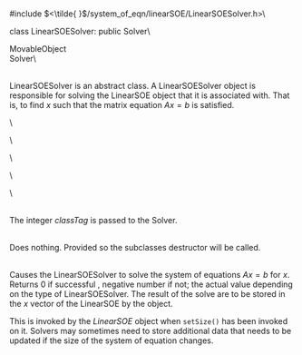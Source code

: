\
\#include $<\tilde{ }$/system_of_eqn/linearSOE/LinearSOESolver.h$>$\

class LinearSOESolver: public Solver\

MovableObject\
Solver\

\
LinearSOESolver is an abstract class. A LinearSOESolver object is
responsible for solving the LinearSOE object that it is associated with.
That is, to find $x$ such that the matrix equation $Ax=b$ is satisfied.

\

\

\

\

\

\
The integer *classTag* is passed to the Solver.

\
Does nothing. Provided so the subclasses destructor will be called.

\
Causes the LinearSOESolver to solve the system of equations $Ax=b$ for
$x$. Returns $0$ if successful , negative number if not; the actual
value depending on the type of LinearSOESolver. The result of the solve
are to be stored in the $x$ vector of the LinearSOE by the object.

This is invoked by the *LinearSOE* object when `setSize()` has been
invoked on it. Solvers may sometimes need to store additional data that
needs to be updated if the size of the system of equation changes.

